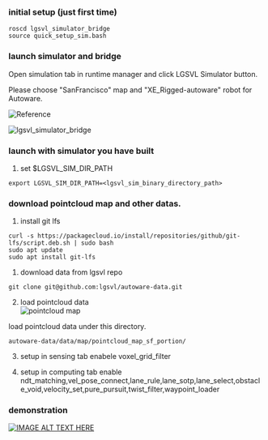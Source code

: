### initial setup (just first time)
```
roscd lgsvl_simulator_bridge
source quick_setup_sim.bash
```

### launch simulator and bridge
Open simulation tab in runtime manager and click LGSVL Simulator button.

Please choose "SanFrancisco" map and "XE_Rigged-autoware" robot for Autoware.  

![Reference](https://github.com/lgsvl/simulator/issues/5)

![lgsvl_simulator_bridge](media/lgsvl_simulator_bridge.png) 

### launch with simulator you have built
1. set $LGSVL_SIM_DIR_PATH
```
export LGSVL_SIM_DIR_PATH=<lgsvl_sim_binary_directory_path>
```

### download pointcloud map and other datas.
1. install git lfs
```
curl -s https://packagecloud.io/install/repositories/github/git-lfs/script.deb.sh | sudo bash
sudo apt update
sudo apt install git-lfs
```

1. download data from lgsvl repo
```
git clone git@github.com:lgsvl/autoware-data.git
```

2. load pointcloud data  
![pointcloud map](https://camo.qiitausercontent.com/435d9952ed982aa1fd74f4de9b399f8dd7ed5f22/68747470733a2f2f71696974612d696d6167652d73746f72652e73332e616d617a6f6e6177732e636f6d2f302f3136303334362f36643935313234612d613866342d363166632d393631362d6530363833376433353033392e706e67)  

load pointcloud data under this directory.  
```
autoware-data/data/map/pointcloud_map_sf_portion/
```

3. setup in sensing tab
enabele voxel_grid_filter

4. setup in computing tab
enable ndt_matching,vel_pose_connect,lane_rule,lane_sotp,lane_select,obstacle_void,velocity_set,pure_pursuit,twist_filter,waypoint_loader

### demonstration
[![IMAGE ALT TEXT HERE](http://img.youtube.com/vi/npTvZ09ijPA/0.jpg)](https://www.youtube.com/watch?v=npTvZ09ijPA&t=109s)